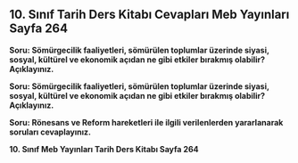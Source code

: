 ## 10. Sınıf Tarih Ders Kitabı Cevapları Meb Yayınları Sayfa 264

**Soru: Sömürgecilik faaliyetleri, sömürülen toplumlar üzerinde siyasi, sosyal, kültürel ve ekonomik açıdan ne gibi etkiler bırakmış olabilir? Açıklayınız.**

**Soru: Sömürgecilik faaliyetleri, sömürülen toplumlar üzerinde siyasi, sosyal, kültürel ve ekonomik açıdan ne gibi etkiler bırakmış olabilir? Açıklayınız.**

**Soru: Rönesans ve Reform hareketleri ile ilgili verilenlerden yararlanarak soruları cevaplayınız.**

**10. Sınıf Meb Yayınları Tarih Ders Kitabı Sayfa 264**